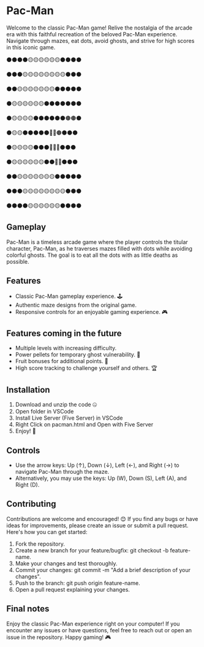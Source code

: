 # Pac-Man

Welcome to the classic Pac-Man game! Relive the nostalgia of the arcade era with this faithful recreation of the beloved Pac-Man experience. Navigate through mazes, eat dots, avoid ghosts, and strive for high scores in this iconic game.

⚫️⚫️⚫️⚫️🟡🟡🟡🟡🟡🟡⚫️⚫️⚫️⚫️

⚫️⚫️⚫️🟡🟡🟡🟡🟡🟡🟡🟡⚫️⚫️⚫️

⚫️⚫️🟡🟡🟡🟡🟡🟡🟡⚫️⚫️⚫️⚫️⚫️

⚫️🟡🟡🟡🟡🟡🟡⚫️⚫️⚫️⚫️⚫️⚫️⚫️

⚫️🟡🟡🟡🟡⚫️⚫️⚫️⚫️⚫️⚫️🟤🟤⚫️

⚫️🟡🟡⚫️⚫️⚫️⚫️⚫️🔴🔴🟤⚫️⚫️⚫️

⚫️🟡🟡🟡🟡⚫️⚫️⚫️🔴🔴🔴⚫️⚫️⚫️

⚫️🟡🟡🟡🟡🟡🟡⚫️⚫️🔴🔴⚫️⚫️⚫️

⚫️⚫️🟡🟡🟡🟡🟡🟡🟡⚫️⚫️⚫️⚫️⚫️

⚫️⚫️⚫️🟡🟡🟡🟡🟡🟡🟡🟡⚫️⚫️⚫️

⚫️⚫️⚫️⚫️🟡🟡🟡🟡🟡🟡⚫️⚫️⚫️⚫️

## Gameplay
Pac-Man is a timeless arcade game where the player controls the titular character, Pac-Man, as he traverses mazes filled with dots while avoiding colorful ghosts. The goal is to eat all the dots with as little deaths as possible. 

## Features
- Classic Pac-Man gameplay experience. 🕹️
- Authentic maze designs from the original game. 
- Responsive controls for an enjoyable gaming experience. 🎮
  
## Features coming in the future
- Multiple levels with increasing difficulty.
- Power pellets for temporary ghost vulnerability. 👻
- Fruit bonuses for additional points. 🍌
- High score tracking to challenge yourself and others. 🏆

## Installation
1. Download and unzip the code 🤐
2. Open folder in VSCode
3. Install Live Server (Five Server) in VSCode
4. Right Click on pacman.html and Open with Five Server
5. Enjoy! 🙂

## Controls
- Use the arrow keys: Up (↑), Down (↓), Left (←), and Right (→) to navigate Pac-Man through the maze.
- Alternatively, you may use the keys: Up (W), Down (S), Left (A), and Right (D).

## Contributing
Contributions are welcome and encouraged! 😊 If you find any bugs or have ideas for improvements, please create an issue or submit a pull request. Here's how you can get started:
1. Fork the repository. 
2. Create a new branch for your feature/bugfix: git checkout -b feature-name.
3. Make your changes and test thoroughly.
4. Commit your changes: git commit -m "Add a brief description of your changes".
5. Push to the branch: git push origin feature-name.
6. Open a pull request explaining your changes.

## Final notes
Enjoy the classic Pac-Man experience right on your computer! If you encounter any issues or have questions, feel free to reach out or open an issue in the repository. Happy gaming! 🎮

